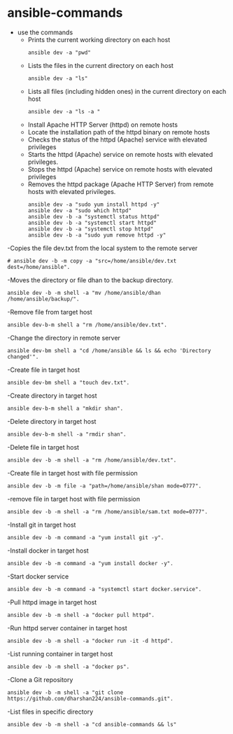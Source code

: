 # ansible-commands  
- use the commands
  - Prints the current working directory on each host 
    ```
    ansible dev -a "pwd"
    ``` 
  - Lists the files in the current directory on each host
    ```
    ansible dev -a "ls"
    ```
  - Lists all files (including hidden ones) in the current directory on each host
    ```
    ansible dev -a "ls -a "
    ```
  - Install Apache HTTP Server (httpd) on remote hosts
  - Locate the installation path of the httpd binary on remote hosts
  - Checks the status of the httpd (Apache) service with elevated privileges 
  - Starts the httpd (Apache) service on remote hosts with elevated privileges.
  - Stops the httpd (Apache) service on remote hosts with elevated privileges
  - Removes the httpd package (Apache HTTP Server) from remote hosts with elevated privileges.
    ```
    ansible dev -a "sudo yum install httpd -y"
    ansible dev -a "sudo which httpd"
    ansible dev -b -a "systemctl status httpd" 
    ansible dev -b -a "systemctl start httpd"  
    ansible dev -b -a "systemctl stop httpd"
    ansible dev -b -a "sudo yum remove httpd -y"
    ```

-Copies the file dev.txt from the local system to the remote server 
```
# ansible dev -b -m copy -a "src=/home/ansible/dev.txt dest=/home/ansible".
```
-Moves the directory or file dhan to the backup directory. 
```
ansible dev -b -m shell -a "mv /home/ansible/dhan /home/ansible/backup/".
```
-Remove file from target host
```
ansible dev-b-m shell a "rm /home/ansible/dev.txt".
```
-Change the directory in remote server
```
ansible dev-bm shell a "cd /home/ansible && ls && echo 'Directory changed'".
```
-Create file in target host
```
ansible dev-bm shell a "touch dev.txt".
```
-Create directory in target host
```
ansible dev-b-m shell a "mkdir shan".
```
-Delete directory in target host
```
ansible dev-b-m shell -a "rmdir shan".
```
-Delete file in target host
```
ansible dev -b -m shell -a "rm /home/ansible/dev.txt".
```
-Create file in target host with file permission
```
ansible dev -b -m file -a "path=/home/ansible/shan mode=0777".
```
-remove file in target host with file permission
```
ansible dev -b -m shell -a "rm /home/ansible/sam.txt mode=0777".
```
-Install git in target host 
```
ansible dev -b -m command -a "yum install git -y".
```
-Install docker in target host 
```
ansible dev -b -m command -a "yum install docker -y".
```
-Start docker service 
```
ansible dev -b -m command -a "systemctl start docker.service".
```
-Pull httpd image in target host 
```
ansible dev -b -m shell -a "docker pull httpd".
```
-Run httpd server container in target host 
```
ansible dev -b -m shell -a "docker run -it -d httpd".
```
-List running container in target host 
```
ansible dev -b -m shell -a "docker ps".
```
-Clone a Git repository 
```
ansible dev -b -m shell -a "git clone https://github.com/dharshan224/ansible-commands.git".
```
-List files in specific directory 
```
ansible dev -b -m shell -a "cd ansible-commands && ls"
```





